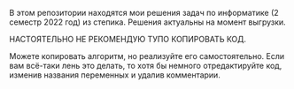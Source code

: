 В этом репозитории находятся мои решения задач по информатике (2 семестр 2022 год) из степика. Решения актуальны на момент выгрузки. 

НАСТОЯТЕЛЬНО НЕ РЕКОМЕНДУЮ ТУПО КОПИРОВАТЬ КОД.

Можете копировать алгоритм, но реализуйте его самостоятельно. Если вам всё-таки лень это делать, то хотя бы немного отредактируйте код, изменив названия переменных и удалив комментарии.
